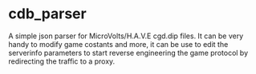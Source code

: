 # cdb_parser

A simple json parser for MicroVolts/H.A.V.E cgd.dip files. It can be very handy to modify game costants and more, it can be use to edit the serverinfo parameters to start reverse engineering the game protocol by redirecting the traffic to a proxy.
